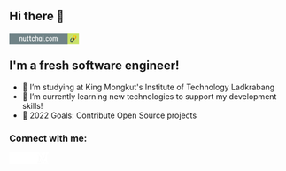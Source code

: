 ## Hi there 👋

[<img align="left" alt="nuttchai.com" height="21px" src="./icons/website-btn.png" />][website]
<br />

## I'm a fresh software engineer!

- 🔭 I’m studying at King Mongkut's Institute of Technology Ladkrabang
- 🌱 I’m currently learning new technologies to support my development skills!
- 🥅 2022 Goals: Contribute Open Source projects

### Connect with me:

[<img align="left" alt="nuttchai.com" height="20px" src="./icons/world.png" />][website]
[<img align="left" alt="nuttchai | LinkedIn" height="20px" src="./icons/linkedin.png" />][linkedin]
[<img align="left" alt="nuttchai | Facebook" height="20px" src="./icons/facebook.png" />][linkedin]
[<img align="left" alt="nuttchai | Medium" height="20px" src="./icons/medium.png" />][linkedin]

[website]: https://www.nuttchai.com
[linkedin]: https://www.linkedin.com/in/nuttchai/

<!--
**nuttchai/nuttchai** is a ✨ _special_ ✨ repository because its `README.md` (this file) appears on your GitHub profile.

Here are some ideas to get you started:

- 🔭 I’m currently working on ...
- 🌱 I’m currently learning ...
- 👯 I’m looking to collaborate on ...
- 🤔 I’m looking for help with ...
- 💬 Ask me about ...
- 📫 How to reach me: ...
- 😄 Pronouns: ...
- ⚡ Fun fact: ...
-->
